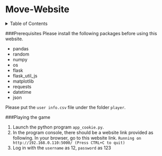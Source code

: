 # Move-Website

<!-- TABLE OF CONTENTS -->
<details>
  <summary>Table of Contents</summary>
  <ol>
    <li><a href="#prerequisites">Prerequisites</a></li>
    <li><a href="#playing-the-game">Playing the game</a></li>
    <li><a href="#contributing">Contributing</a></li>
    <li><a href="#license">License</a></li>
    <li><a href="#contact">Contact</a></li>
    <li><a href="#acknowledgments">Acknowledgments</a></li>
  </ol>
</details>

###Prerequisites
Please install the following packages before using this website.
* pandas
* random
* numpy
* os
* flask
* flask_util_js
* matplotlib
* requests
* datetime
* json

Please put the `user info.csv` file under the folder `player`.

###Playing the game
1. Launch the python program `app_cookie.py`.
2. In the program console, there should be a website link provided as following. In your browser, go to this website link.
`Running on http://192.168.0.110:5000/ (Press CTRL+C to quit)`
3. Log in with the `username` as 12, `password` as 123

